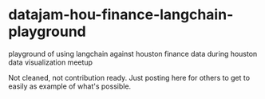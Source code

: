 # datajam-hou-finance-langchain-playground
playground of using langchain against houston finance data during houston data visualization meetup

Not cleaned, not contribution ready. Just posting here for others to get to easily as example of what's possible.
